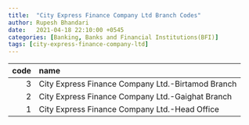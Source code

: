 ```yaml
---
title:  "City Express Finance Company Ltd Branch Codes"
author: Rupesh Bhandari
date:   2021-04-18 22:10:00 +0545
categories: [Banking, Banks and Financial Institutions(BFI)]
tags: [city-express-finance-company-ltd]
---
```


|   code | name                                              |
|-------:|:--------------------------------------------------|
|      3 | City Express Finance Company Ltd.-Birtamod Branch |
|      2 | City Express Finance Company Ltd.-Gaighat Branch  |
|      1 | City Express Finance Company Ltd.-Head Office     |